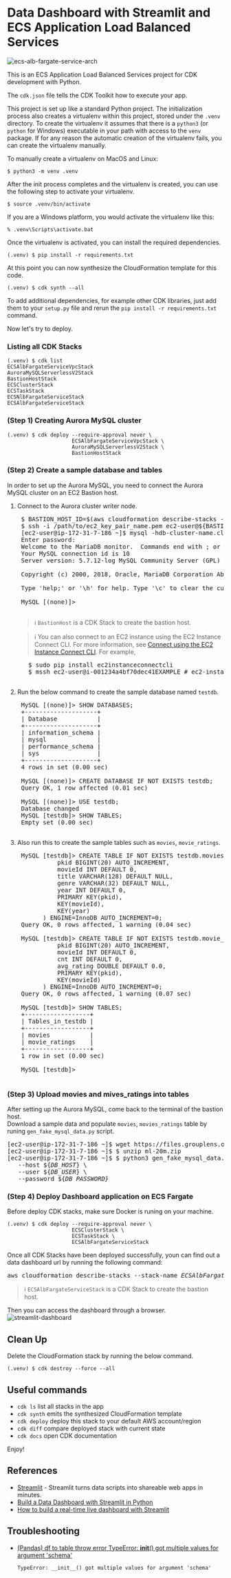 
# Data Dashboard with Streamlit and ECS Application Load Balanced Services

![ecs-alb-fargate-service-arch](./ecs-alb-fargate-service-arch.svg)

This is an ECS Application Load Balanced Services project for CDK development with Python.

The `cdk.json` file tells the CDK Toolkit how to execute your app.

This project is set up like a standard Python project.  The initialization
process also creates a virtualenv within this project, stored under the `.venv`
directory.  To create the virtualenv it assumes that there is a `python3`
(or `python` for Windows) executable in your path with access to the `venv`
package. If for any reason the automatic creation of the virtualenv fails,
you can create the virtualenv manually.

To manually create a virtualenv on MacOS and Linux:

```
$ python3 -m venv .venv
```

After the init process completes and the virtualenv is created, you can use the following
step to activate your virtualenv.

```
$ source .venv/bin/activate
```

If you are a Windows platform, you would activate the virtualenv like this:

```
% .venv\Scripts\activate.bat
```

Once the virtualenv is activated, you can install the required dependencies.

```
(.venv) $ pip install -r requirements.txt
```

At this point you can now synthesize the CloudFormation template for this code.

```
(.venv) $ cdk synth --all
```

To add additional dependencies, for example other CDK libraries, just add
them to your `setup.py` file and rerun the `pip install -r requirements.txt`
command.

Now let's try to deploy.

### Listing all CDK Stacks

```
(.venv) $ cdk list
ECSAlbFargateServiceVpcStack
AuroraMySQLServerlessV2Stack
BastionHostStack
ECSClusterStack
ECSTaskStack
ECSNlbFargateServiceStack
ECSAlbFargateServiceStack
```

### (Step 1) Creating Aurora MySQL cluster

```
(.venv) $ cdk deploy --require-approval never \
                     ECSAlbFargateServiceVpcStack \
                     AuroraMySQLServerlessV2Stack \
                     BastionHostStack
```

### (Step 2) Create a sample database and tables

In order to set up the Aurora MySQL, you need to connect the Aurora MySQL cluster on an EC2 Bastion host.

 1. Connect to the Aurora cluster writer node.

     <pre>
     $ BASTION_HOST_ID=$(aws cloudformation describe-stacks --stack-name <i>BastionHostStack</i> | jq -r '.Stacks[0].Outputs | .[] | select(.OutputKey | endswith("EC2InstanceId")) | .OutputValue')
     $ ssh -i /path/to/ec2_key_pair_name.pem ec2-user@${BASTION_HOST_ID}
     [ec2-user@ip-172-31-7-186 ~]$ mysql -hdb-cluster-name.cluster-xxxxxxxxxxxx.region-name.rds.amazonaws.com -uadmin -p
     Enter password:
     Welcome to the MariaDB monitor.  Commands end with ; or \g.
     Your MySQL connection id is 10
     Server version: 5.7.12-log MySQL Community Server (GPL)

     Copyright (c) 2000, 2018, Oracle, MariaDB Corporation Ab and others.

     Type 'help;' or '\h' for help. Type '\c' to clear the current input statement.

     MySQL [(none)]>
     </pre>

    > :information_source: `BastionHost` is a CDK Stack to create the bastion host.

    > :information_source: You can also connect to an EC2 instance using the EC2 Instance Connect CLI.
    For more information, see [Connect using the EC2 Instance Connect CLI](https://docs.aws.amazon.com/AWSEC2/latest/UserGuide/ec2-instance-connect-methods.html#ec2-instance-connect-connecting-ec2-cli).
    For example,
       <pre>
       $ sudo pip install ec2instanceconnectcli
       $ mssh ec2-user@i-001234a4bf70dec41EXAMPLE # ec2-instance-id
       </pre>
 2. Run the below command to create the sample database named `testdb`.
     <pre>
     MySQL [(none)]> SHOW DATABASES;
     +--------------------+
     | Database           |
     +--------------------+
     | information_schema |
     | mysql              |
     | performance_schema |
     | sys                |
     +--------------------+
     4 rows in set (0.00 sec)

     MySQL [(none)]> CREATE DATABASE IF NOT EXISTS testdb;
     Query OK, 1 row affected (0.01 sec)

     MySQL [(none)]> USE testdb;
     Database changed
     MySQL [testdb]> SHOW TABLES;
     Empty set (0.00 sec)
     </pre>
 3. Also run this to create the sample tables such as `movies`, `movie_ratings`.
     <pre>
     MySQL [testdb]> CREATE TABLE IF NOT EXISTS testdb.movies (
               pkid BIGINT(20) AUTO_INCREMENT,
               movieId INT DEFAULT 0,
               title VARCHAR(128) DEFAULT NULL,
               genre VARCHAR(32) DEFAULT NULL,
               year INT DEFAULT 0,
               PRIMARY KEY(pkid),
               KEY(movieId),
               KEY(year)
           ) ENGINE=InnoDB AUTO_INCREMENT=0;
     Query OK, 0 rows affected, 1 warning (0.04 sec)

     MySQL [testdb]> CREATE TABLE IF NOT EXISTS testdb.movie_ratings (
               pkid BIGINT(20) AUTO_INCREMENT,
               movieId INT DEFAULT 0,
               cnt INT DEFAULT 0,
               avg_rating DOUBLE DEFAULT 0.0,
               PRIMARY KEY(pkid),
               KEY(movieId)
           ) ENGINE=InnoDB AUTO_INCREMENT=0;
     Query OK, 0 rows affected, 1 warning (0.07 sec)

     MySQL [testdb]> SHOW TABLES;
     +------------------+
     | Tables_in_testdb |
     +------------------+
     | movies           |
     | movie_ratings    |
     +------------------+
     1 row in set (0.00 sec)

     MySQL [testdb]>
     </pre>

### (Step 3) Upload movies and mives_ratings into tables

After setting up the Aurora MySQL, come back to the terminal of the bastion host.<br/>
Download a sample data and populate `movies`, `movies_ratings` table by runing `gen_fake_mysql_data.py` script.

<pre>
[ec2-user@ip-172-31-7-186 ~]$ wget https://files.grouplens.org/datasets/movielens/ml-20m.zip
[ec2-user@ip-172-31-7-186 ~]$ $ unzip ml-20m.zip
[ec2-user@ip-172-31-7-186 ~]$ $ python3 gen_fake_mysql_data.py \
   --host ${<i>DB_HOST</i>} \
   --user ${<i>DB_USER</i>} \
   --password ${<i>DB_PASSWORD}</i>
</pre>

### (Step 4) Deploy Dashboard application on ECS Fargate

Before deploy CDK stacks, make sure Docker is runing on your machine.

```
(.venv) $ cdk deploy --require-approval never \
                     ECSClusterStack \
                     ECSTaskStack \
                     ECSAlbFargateServiceStack
```

Once all CDK Stacks have been deployed successfully, youn can find out a data dashboard url by running the following command:
<pre>
aws cloudformation describe-stacks --stack-name <i>ECSAlbFargateServiceStack</i> | jq -r '.Stacks[0].Outputs | .[] | select(.OutputKey | endswith("LoadBalancerDNS")) | .OutputValue'
</pre>

  > :information_source: `ECSAlbFargateServiceStack` is a CDK Stack to create the bastion host.

Then you can access the dashboard through a browser.
![streamlit-dashboard](./ecs-patterns-dashboard.png)


## Clean Up

Delete the CloudFormation stack by running the below command.

```
(.venv) $ cdk destroy --force --all
```


## Useful commands

 * `cdk ls`          list all stacks in the app
 * `cdk synth`       emits the synthesized CloudFormation template
 * `cdk deploy`      deploy this stack to your default AWS account/region
 * `cdk diff`        compare deployed stack with current state
 * `cdk docs`        open CDK documentation

Enjoy!

## References

 * [Streamlit](https://streamlit.io/) - Streamlit turns data scripts into shareable web apps in minutes.
 * [Build a Data Dashboard with Streamlit in Python](https://earthly.dev/blog/streamlit-python-dashboard/)
 * [How to build a real-time live dashboard with Streamlit](https://blog.streamlit.io/how-to-build-a-real-time-live-dashboard-with-streamlit/)


## Troubleshooting

 * [(Pandas) df to table throw error TypeError: __init__() got multiple values for argument 'schema'](https://stackoverflow.com/questions/75282511/df-to-table-throw-error-typeerror-init-got-multiple-values-for-argument)

   ```
   TypeError: __init__() got multiple values for argument 'schema'
   ```